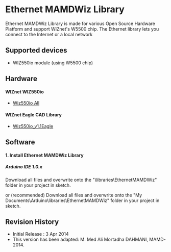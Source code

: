 Ethernet MAMDWiz Library
========
Ethernet MAMDWiz Library is made for various Open Source Hardware Platform and support WIZnet's W5500 chip. 
The Ethernet library lets you connect to the Internet or a local network

## Supported devices
* WIZ550io module (using W5500 chip)

## Hardware
#### WIZnet WIZ550io 
* [Wiz550io All](http://wizwiki.net/wiki/doku.php?id=products:wiz550io:allpages "Wiz550io All")

#### WIZnet Eagle CAD Library
* [Wiz550io_v1.1Eagle](http://wizwiki.net/wiki/lib/exe/fetch.php?media=osh:eaglecadlib:wiz550io_v1.1.zip "Wiz550io_v1.1Eagle.zip ")

## Software
#### 1. Install Ethernet MAMDWiz Library
##### Arduino IDE 1.0.x
Download all files and overwrite onto the "\libraries\EthernetMAMDWiz" folder in your project in sketch.

or (recommended)
Download all files and overwrite onto the "My Documents\Arduino\libraries\EthernetMAMDWiz" folder in your project in sketch.

## Revision History
* Initial Release : 3 Apr 2014
* This version has been adapted: M. Med Ali Mortadha DAHMANI, MAMD-2014.
